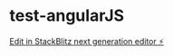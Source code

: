 # test-angularJS

[Edit in StackBlitz next generation editor ⚡️](https://stackblitz.com/~/github.com/owenhere/test-angularJS)
